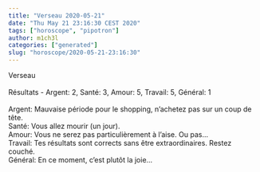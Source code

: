 ```yaml
---
title: "Verseau 2020-05-21"
date: "Thu May 21 23:16:30 CEST 2020"
tags: ["horoscope", "pipotron"]
author: m1ch3l
categories: ["generated"]
slug: "horoscope/2020-05-21-23:16:30"
---
```


Verseau<br>
<br>
Résultats - Argent: 2, Santé: 3, Amour: 5, Travail: 5, Général: 1<br>
<br>
Argent:  Mauvaise période pour le shopping, n’achetez pas sur un coup de tête. <br>
Santé:   Vous allez mourir (un jour). <br>
Amour:   Vous ne serez pas particulièrement à l’aise. Ou pas...<br>
Travail: Tes résultats sont corrects sans être extraordinaires. Restez couché.<br>
Général: En ce moment, c’est plutôt la joie...<br>
